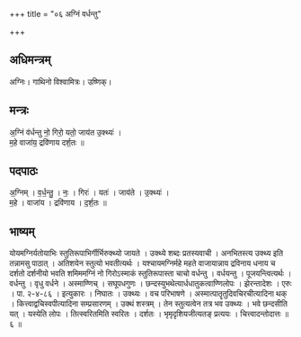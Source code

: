 +++
title = "०६ अग्निं वर्धन्तु"

+++
## अधिमन्त्रम्
अग्निः। गाथिनो विश्वामित्रः। उष्णिक्।

## मन्त्रः
अ॒ग्निं व॑र्धन्तु नो॒ गिरो॒ यतो॒ जाय॑त उ॒क्थ्यः॑ ।  
म॒हे वाजा॑य॒ द्रवि॑णाय दर्श॒तः ॥

## पदपाठः
अ॒ग्निम् । व॒र्ध॒न्तु॒ । नः॒ । गिरः॑ । यतः॑ । जाय॑ते । उ॒क्थ्यः॑ ।  
म॒हे । वाजा॑य । द्रवि॑णाय । द॒र्श॒तः ॥

## भाष्यम्
योयमग्निर्यतोयाभिः स्तुतिरूपाभिर्गीर्भिरुक्थ्यो जायते । उक्थ्ये शब्दः प्रतस्यवाची । अनभितस्त्य उक्थ्य इति तन्नामसु पाठात् । अतिशयेन स्तुत्यो भवतीत्यर्थः । यश्चायमग्निर्महे महते वाजायान्नाय द्रविनाय धनाय च दर्शतो दर्शनीयो भवति शमिममग्निं नो गिरोऽस्माकं स्तुतिरूपास्ता चाचो वर्धन्तु । वर्धयन्तु । पूजयन्त्वित्यर्थः । वर्धन्तु । वृधु वर्धने । अस्माण्णिच् । सघूपधगुणः । छन्दस्युभथेत्यार्धधातुकत्वाण्णिलोपः । झेरन्तादेशः । एरुः । पा. २-४-८६ । इत्युकारः । निघातः । उक्थ्यः । वच परिभाषणे । अस्मात्पातॄतुदिवचिरचीत्यादिना थक् । कित्त्वाद्वचिस्वपीत्यादिना सम्प्रसारणम् । उक्थं शस्त्रम् । तेन स्तुत्यत्वेन तत्र भव उक्थ्यः । भवे छन्दसीति यत् । यस्येति लोपः । तित्स्वरितमिति स्वरितः । दर्शतः । भृमृदृशियजीत्यतङ् प्रत्ययः । चित्त्वादन्तोदात्तः ॥ ६ ॥